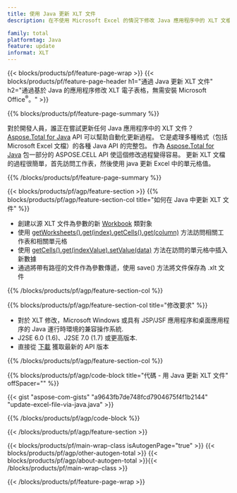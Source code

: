 ```yaml
---
title: 使用 Java 更新 XLT 文件
description: 在不使用 Microsoft Excel 的情況下修改 Java 應用程序中的 XLT 文檔。 優化代碼以最快的方式在 java 中編寫和編輯 excel 文件。

family: total
platformtag: Java
feature: update
informat: XLT
---
```

{{< blocks/products/pf/feature-page-wrap >}}
{{< blocks/products/pf/feature-page-header h1="通過 Java 更新 XLT 文件" h2="通過基於 Java 的應用程序修改 XLT 電子表格，無需安裝 Microsoft Office<sup>&reg;</sup>。" >}}

{{% blocks/products/pf/feature-page-summary %}}

對於開發人員，誰正在嘗試更新任何 Java 應用程序中的 XLT 文件？ [Aspose.Total for Java](https://products.aspose.com/total/java/) API 可以幫助自動化更新過程。 它是處理多種格式（包括 Microsoft Excel 文檔）的各種 Java API 的完整包。 作為 [Aspose.Total for Java](https://products.aspose.com/total/java/) 包一部分的 ASPOSE.CELL API 使這個修改過程變得容易。 更新 XLT 文檔的過程很簡單，首先訪問工作表，然後使用 java 更新 Excel 中的單元格值。

{{% /blocks/products/pf/feature-page-summary %}}

{{< blocks/products/pf/agp/feature-section >}}
{{% blocks/products/pf/agp/feature-section-col title="如何在 Java 中更新 XLT 文件" %}}

- 創建以源 XLT 文件為參數的新 [Workbook](https://reference.aspose.com/cells/java/com.aspose.cells/Workbook) 類對象
- 使用 [getWorksheets().get(index).getCells().get(column)](https://reference.aspose.com/cells/java/com.aspose.cells/cells#Item%20(int)) 方法訪問相關工作表和相關單元格
- 使用 [getCells().get(indexValue).setValue(data)](https://reference.aspose.com/cells/java/com.aspose.cells/cell#Value) 方法在訪問的單元格中插入新數據
- 通過將帶有路徑的文件作為參數傳遞，使用 save() 方法將文件保存為 .xlt 文件

{{% /blocks/products/pf/agp/feature-section-col %}}

{{% blocks/products/pf/agp/feature-section-col title="修改要求" %}}

- 對於 XLT 修改，Microsoft Windows 或具有 JSP/JSF 應用程序和桌面應用程序的 Java 運行時環境的兼容操作系統.
- J2SE 6.0 (1.6)、J2SE 7.0 (1.7) 或更高版本.
- 直接從 [下載](https://docs.aspose.com/cells/java/installation/) 獲取最新的 API 版本

{{% /blocks/products/pf/agp/feature-section-col %}}

{{% blocks/products/pf/agp/code-block title="代碼 - 用 Java 更新 XLT 文件" offSpacer="" %}}

{{< gist "aspose-com-gists" "a9643fb7de748fcd7904675f4f1b2144" "update-excel-file-via-java.java" >}}

{{% /blocks/products/pf/agp/code-block %}}

{{< /blocks/products/pf/agp/feature-section >}}

{{< blocks/products/pf/main-wrap-class isAutogenPage="true" >}}
{{< blocks/products/pf/agp/other-autogen-total >}}
{{< blocks/products/pf/agp/about-autogen-total >}}{{< /blocks/products/pf/main-wrap-class >}}

{{< /blocks/products/pf/feature-page-wrap >}}